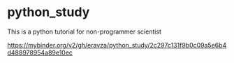 # python_study

This is a python tutorial for non-programmer scientist


https://mybinder.org/v2/gh/eravza/python_study/2c297c131f9b0c09a5e6b4d488978954a89e10ec
